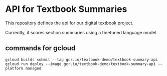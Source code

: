 # API for Textbook Summaries

This repository defines the api for our digital textbook project.

Currently, it scores section summaries using a finetuned language model.

## commands for gcloud
```
gcloud builds submit --tag gcr.io/textbook-demo/textbook-summary-api
gcloud run deploy --image gcr.io/textbook-demo/textbook-summary-api --platform managed
```

